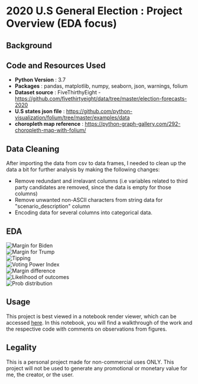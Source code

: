 # 2020 U.S General Election : Project Overview (EDA focus)

**Background**
---

**Code and Resources Used**
---
- **Python Version** : 3.7
- **Packages** : pandas, matplotlib, numpy, seaborn, json, warnings, folium
- **Dataset source** : FiveThirthyEight - https://github.com/fivethirtyeight/data/tree/master/election-forecasts-2020
- **U.S states json file** : https://github.com/python-visualization/folium/tree/master/examples/data
- **choropleth map reference** : https://python-graph-gallery.com/292-choropleth-map-with-folium/

**Data Cleaning**
---
After importing the data from csv to data frames, I needed to clean up the data a bit for further analysis by making the following changes:
- Remove redundant and irrelavant columns (i.e variables related to third party candidates are removed, since the data is empty for those columns)
- Remove unwanted non-ASCII characters from string data for "scenario_description" column
- Encoding data for several columns into categorical data.

**EDA**
---
![Margin for Biden](https://user-images.githubusercontent.com/34255556/93668074-d99d9400-fabc-11ea-90a4-fd47595df2d4.png)<br/>
![Margin for Trump](https://user-images.githubusercontent.com/34255556/93668075-dc988480-fabc-11ea-999e-b9a22ec6984c.png)<br/>
![Tipping](https://user-images.githubusercontent.com/34255556/93668083-ef12be00-fabc-11ea-9a7d-2d0fb67676e7.PNG)<br/>
![Voting Power Index](https://user-images.githubusercontent.com/34255556/93668084-f0dc8180-fabc-11ea-91ce-be468cd88071.PNG)<br/>
![Margin difference](https://user-images.githubusercontent.com/34255556/93668168-80823000-fabd-11ea-96fb-66a4ebad5268.PNG)<br/>
![Likelihood of outcomes](https://user-images.githubusercontent.com/34255556/93668240-cdfe9d00-fabd-11ea-9974-524796456846.png)<br/>
![Prob  distribution](https://user-images.githubusercontent.com/34255556/93668271-ea023e80-fabd-11ea-8c4d-2a3ac4879f6e.png)<br/>



**Usage**
---
This project is best viewed in a notebook render viewer, which can be accessed [here](https://nbviewer.jupyter.org/github/YXLiaw/2020-U.S-General-Election/blob/master/2020%20U.S%20General%20Election.ipynb). In this notebook, you will find a walkthrough of the work and the respective code with comments on observations from figures.

**Legality**
---
This is a personal project made for non-commercial uses ONLY. This project will not be used to generate any promotional or monetary value for me, the creator, or the user.

